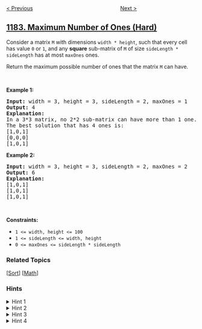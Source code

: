 <!--|This file generated by command(leetcode description); DO NOT EDIT.    |-->
<!--+----------------------------------------------------------------------+-->
<!--|@author    openset <openset.wang@gmail.com>                           |-->
<!--|@link      https://github.com/openset                                 |-->
<!--|@home      https://github.com/openset/leetcode                        |-->
<!--+----------------------------------------------------------------------+-->

[< Previous](../shortest-distance-to-target-color "Shortest Distance to Target Color")
　　　　　　　　　　　　　　　　
[Next >](../distance-between-bus-stops "Distance Between Bus Stops")

## [1183. Maximum Number of Ones (Hard)](https://leetcode.com/problems/maximum-number-of-ones "矩阵中 1 的最大数量")

<p>Consider a matrix <code>M</code> with dimensions <code>width * height</code>, such that every cell has value <code>0</code>&nbsp;or <code>1</code>, and any <strong>square</strong>&nbsp;sub-matrix of <code>M</code> of size <code>sideLength * sideLength</code>&nbsp;has at most <code>maxOnes</code>&nbsp;ones.</p>

<p>Return the maximum possible number of ones that the matrix <code>M</code> can have.</p>

<p>&nbsp;</p>
<p><strong>Example 1:</strong></p>

<pre>
<strong>Input:</strong> width = 3, height = 3, sideLength = 2, maxOnes = 1
<strong>Output:</strong> 4
<strong>Explanation:</strong>
In a 3*3 matrix, no 2*2 sub-matrix can have more than 1 one.
The best solution that has 4 ones is:
[1,0,1]
[0,0,0]
[1,0,1]
</pre>

<p><strong>Example 2:</strong></p>

<pre>
<strong>Input:</strong> width = 3, height = 3, sideLength = 2, maxOnes = 2
<strong>Output:</strong> 6
<strong>Explanation:</strong>
[1,0,1]
[1,0,1]
[1,0,1]
</pre>

<p>&nbsp;</p>
<p><strong>Constraints:</strong></p>

<ul>
	<li><code>1 &lt;= width, height &lt;= 100</code></li>
	<li><code>1 &lt;= sideLength &lt;= width, height</code></li>
	<li><code>0 &lt;= maxOnes &lt;= sideLength * sideLength</code></li>
</ul>

### Related Topics
  [[Sort](../../tag/sort/README.md)]
  [[Math](../../tag/math/README.md)]

### Hints
<details>
<summary>Hint 1</summary>
Think of a greedy mathematical solution.
</details>

<details>
<summary>Hint 2</summary>
Say you choose to set some cell (i, j) to 1, all cells (x, y) such that i % sideLength == x % sideLength and j % sideLength == y % sideLength can also be set to 1 without increasing the max number of ones in a sub-matrix.
</details>

<details>
<summary>Hint 3</summary>
In one move, choose to set all the cells with some modulus (i % sideLength, j % sideLength) to 1.
</details>

<details>
<summary>Hint 4</summary>
Choose the cells with max frequency.
</details>
